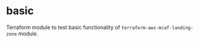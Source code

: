 # basic

Terraform module to test basic functionality of `terraform-aws-mcaf-landing-zone` module.

<!-- BEGIN_TF_DOCS -->
<!-- END_TF_DOCS -->

